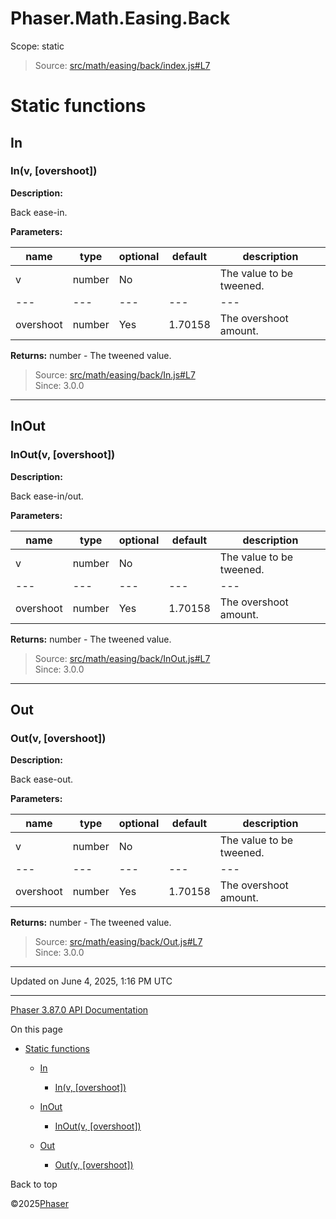 # Phaser.Math.Easing.Back

Scope:
static

> Source: [src/math/easing/back/index.js#L7](https://github.com/phaserjs/phaser/blob/v3.87.0/src/math/easing/back/index.js#L7)

# Static functions

## In

### <static> In(v, [overshoot])

**Description:**

Back ease-in.

**Parameters:**

| name | type | optional | default | description |
| --- | --- | --- | --- | --- |
| v | number | No |  | The value to be tweened. |
| --- | --- | --- | --- | --- |
| overshoot | number | Yes | 1.70158 | The overshoot amount. |

**Returns:** number - The tweened value.

> Source: [src/math/easing/back/In.js#L7](https://github.com/phaserjs/phaser/blob/v3.87.0/src/math/easing/back/In.js#L7)  
> Since: 3.0.0

---

## InOut

### <static> InOut(v, [overshoot])

**Description:**

Back ease-in/out.

**Parameters:**

| name | type | optional | default | description |
| --- | --- | --- | --- | --- |
| v | number | No |  | The value to be tweened. |
| --- | --- | --- | --- | --- |
| overshoot | number | Yes | 1.70158 | The overshoot amount. |

**Returns:** number - The tweened value.

> Source: [src/math/easing/back/InOut.js#L7](https://github.com/phaserjs/phaser/blob/v3.87.0/src/math/easing/back/InOut.js#L7)  
> Since: 3.0.0

---

## Out

### <static> Out(v, [overshoot])

**Description:**

Back ease-out.

**Parameters:**

| name | type | optional | default | description |
| --- | --- | --- | --- | --- |
| v | number | No |  | The value to be tweened. |
| --- | --- | --- | --- | --- |
| overshoot | number | Yes | 1.70158 | The overshoot amount. |

**Returns:** number - The tweened value.

> Source: [src/math/easing/back/Out.js#L7](https://github.com/phaserjs/phaser/blob/v3.87.0/src/math/easing/back/Out.js#L7)  
> Since: 3.0.0

---

Updated on June 4, 2025, 1:16 PM UTC

---

[Phaser 3.87.0 API Documentation](../../index.md)

On this page

* [Static functions](#static-functions)

  + [In](#in)

    - [<static> In(v, [overshoot])](#static-inv-overshoot)
  + [InOut](#inout)

    - [<static> InOut(v, [overshoot])](#static-inoutv-overshoot)
  + [Out](#out)

    - [<static> Out(v, [overshoot])](#static-outv-overshoot)

Back to top

©2025[Phaser](https://docs.phaser.io)